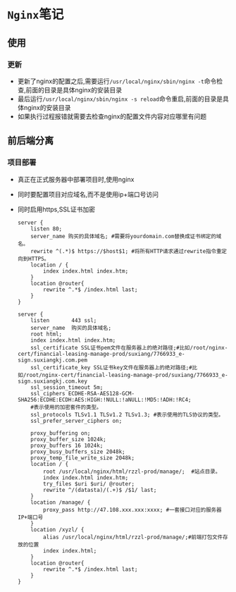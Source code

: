 # `Nginx`笔记

## 使用

### 更新

- 更新了nginx的配置之后,需要运行`/usr/local/nginx/sbin/nginx -t`命令检查,前面的目录是具体nginx的安装目录
- 最后运行`/usr/local/nginx/sbin/nginx -s reload`命令重启,前面的目录是具体nginx的安装目录
- 如果执行过程报错就需要去检查nginx的配置文件内容对应哪里有问题

## 前后端分离

### 项目部署

- 真正在正式服务器中部署项目时,使用nginx

- 同时要配置项目对应域名,而不是使用ip+端口号访问

- 同时启用https,SSL证书加密

  ```nginx
  server {
      listen 80;
      server_name 购买的具体域名; #需要将yourdomain.com替换成证书绑定的域名。
      rewrite ^(.*)$ https://$host$1; #将所有HTTP请求通过rewrite指令重定向到HTTPS。
      location / {
          index index.html index.htm;
      }
      location @router{
          rewrite ^.*$ /index.html last;
      }
  }
  
  server {
      listen       443 ssl;
      server_name  购买的具体域名;
      root html;
      index index.html index.htm;
      ssl_certificate SSL证书pem文件在服务器上的绝对路径;#比如/root/nginx-cert/financial-leasing-manage-prod/suxiang/7766933_e-sign.suxiangkj.com.pem
      ssl_certificate_key SSL证书key文件在服务器上的绝对路径;#比如/root/nginx-cert/financial-leasing-manage-prod/suxiang/7766933_e-sign.suxiangkj.com.key
      ssl_session_timeout 5m;
      ssl_ciphers ECDHE-RSA-AES128-GCM-SHA256:ECDHE:ECDH:AES:HIGH:!NULL:!aNULL:!MD5:!ADH:!RC4;
      #表示使用的加密套件的类型。
      ssl_protocols TLSv1.1 TLSv1.2 TLSv1.3; #表示使用的TLS协议的类型。
      ssl_prefer_server_ciphers on;
  
      proxy_buffering on;
      proxy_buffer_size 1024k;
      proxy_buffers 16 1024k;
      proxy_busy_buffers_size 2048k;
      proxy_temp_file_write_size 2048k;
      location / {
          root /usr/local/nginx/html/rzzl-prod/manage/;  #站点目录。
          index index.html index.htm;
          try_files $uri $uri/ @router;
          rewrite ^/(datasta)/(.+)$ /$1/ last;
      }
      location /manage/ {
          proxy_pass http://47.108.xxx.xxx:xxxx; #一套接口对应的服务器IP+端口号
      }
      location /xyzl/ {
          alias /usr/local/nginx/html/rzzl-prod/manage/;#前端打包文件存放的位置
          index index.html;
      }
      location @router{
          rewrite ^.*$ /index.html last;
      }
  }
  ```

  